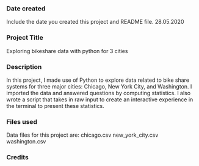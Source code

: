 ### Date created
Include the date you created this project and README file.
28.05.2020
### Project Title
Exploring bikeshare data with python for 3 cities
### Description
In this project, I made use of Python to explore data related to bike share systems for three major cities: Chicago, New York City, and Washington. I imported the data and answered  questions by computing statistics. I also wrote a script that takes in raw input to create an interactive experience in the terminal to present these statistics.
### Files used
Data files for this project are:
chicago.csv
new_york_city.csv
washington.csv
### Credits
